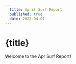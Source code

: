 ```yaml
---
  title: April Surf Report
  published: true
  date: 2022-04-01
---
```


# {title}

Welcome to the Apr Surf Report!
